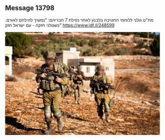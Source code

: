 ## Message 13798

מח"ט גולני ללוחמי החטיבה בלבנון לאחר נפילת 7 חבריהם:
"נמשיך להילחם לאורם. כשגולני חזקה - עם ישראל חזק"
https://www.idf.il/248599

![Photo](13798/13798_photo.jpg)
